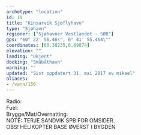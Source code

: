 ```yaml
---
archetype: "location"
id: 19
title: "Kinsarvik Sjøflyhavn"
type: "Sjøhavn"
regioner: ["Sjøhavner Vestlandet - SØR"]
gps: "60° 22' 56.46\", 6° 41' 55.464\""
coordinates: [60.38235,6.69874]
elevation: ""
landing: "Ukjent"
docking: "Småbåthavn"
warning: ""
updated: "Sist oppdatert 31. mai 2017 av mikael"
aliases:
- /vann/156
---
```


Radio:\
Fuel:\
Brygge/Mat/Overnatting:\
NOTE:   TERJE SANDVIK SPB FOR OMSIDER.\
OBS! HELIKOPTER BASE ØVERST I BYGDEN
